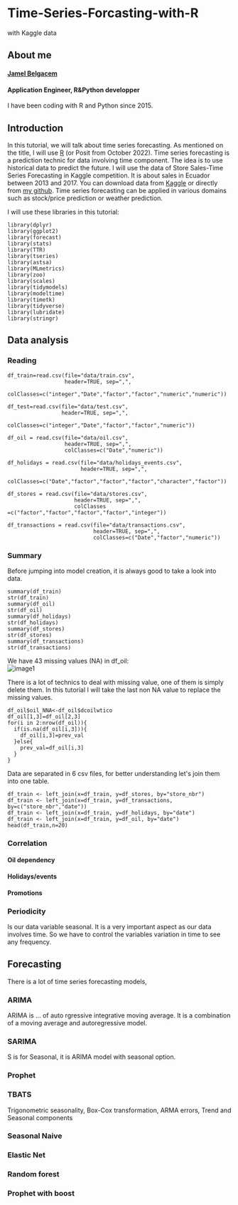# Time-Series-Forcasting-with-R
with Kaggle data

## About me
#### [Jamel Belgacem](https://www.linkedin.com/in/jamel-belgacem-289606a7/)
#### Application Engineer, R&Python developper
I have been coding with R and Python since 2015.


## Introduction
In this tutorial, we will talk about time series forecasting. As mentioned on the title, I will use [R](https://www.rstudio.com/) (or Posit from October 2022).
Time series forecasting is a prediction technic for data involving time component. The idea is to use historical data to predict the future.
I will use the data of Store Sales-Time Series Forecasting in Kaggle competition. It is about sales in Ecuador between 2013 and 2017. You can download data from [Kaggle](https://www.kaggle.com/competitions/store-sales-time-series-forecasting/overview) or directly from [my github](https://github.com/JamBelg/Time-Series-Forcasting-with-R).
Time series forecasting can be applied in various domains such as stock/price prediction or weather prediction.

I will use these libraries in this tutorial:
```
library(dplyr)
library(ggplot2)
library(forecast)
library(stats)
library(TTR)
library(tseries)
library(astsa)
library(MLmetrics)
library(zoo)
library(scales)
library(tidymodels)
library(modeltime)
library(timetk)   
library(tidyverse)
library(lubridate)
library(stringr)
```

## Data analysis

### Reading

```
df_train=read.csv(file="data/train.csv", 
                  header=TRUE, sep=",", 
                  colClasses=c("integer","Date","factor","factor","numeric","numeric"))

df_test=read.csv(file="data/test.csv", 
                 header=TRUE, sep=",",
                 colClasses=c("integer","Date","factor","factor","numeric"))

df_oil = read.csv(file="data/oil.csv", 
                  header=TRUE, sep=",",
                  colClasses=c("Date","numeric"))

df_holidays = read.csv(file="data/holidays_events.csv", 
                       header=TRUE, sep=",",
                       colClasses=c("Date","factor","factor","factor","character","factor"))

df_stores = read.csv(file="data/stores.csv",
                     header=TRUE, sep=",",
                     colClasses =c("factor","factor","factor","factor","integer"))

df_transactions = read.csv(file="data/transactions.csv", 
                           header=TRUE, sep=",",
                           colClasses=c("Date","factor","numeric"))
```

### Summary
Before jumping into model creation, it is always good to take a look into data.
```
summary(df_train)
str(df_train)
summary(df_oil)
str(df_oil)
summary(df_holidays)
str(df_holidays)
summary(df_stores)
str(df_stores)
summary(df_transactions)
str(df_transactions)
```
We have 43 missing values (NA) in df_oil:</br>
![image1](https://github.com/JamBelg/Time-Series-Forcasting-with-R/blob/main/pics/Oil_NA.jpg?raw=true)

There is a lot of technics to deal with missing value, one of them is simply delete them. In this tutorial I will take the last non NA value to replace the missing values.
```
df_oil$oil_NNA<-df_oil$dcoilwtico
df_oil[1,3]=df_oil[2,3]
for(i in 2:nrow(df_oil)){
  if(is.na(df_oil[i,3])){
    df_oil[i,3]=prev_val
  }else{
    prev_val=df_oil[i,3]
  }
}
```

Data are separated in 6 csv files, for better understanding let's join them into one table.
```
df_train <- left_join(x=df_train, y=df_stores, by="store_nbr")
df_train <- left_join(x=df_train, y=df_transactions, by=c("store_nbr","date"))
df_train <- left_join(x=df_train, y=df_holidays, by="date")
df_train <- left_join(x=df_train, y=df_oil, by="date")
head(df_train,n=20)
```

### Correlation
#### Oil dependency
#### Holidays/events
#### Promotions

### Periodicity
Is our data variable seasonal. It is a very important aspect as our data involves time. So we have to control the variables variation in time to see any frequency. 
####

## Forecasting
There is a lot of time series forecasting models,
### ARIMA
ARIMA is ... of auto rgressive integrative moving average. It is a combination of a moving average and autoregressive model.


### SARIMA
S is for Seasonal, it is ARIMA model with seasonal option.


### Prophet


### TBATS
Trigonometric seasonality, Box-Cox transformation, ARMA errors, Trend and Seasonal components

### Seasonal Naive


### Elastic Net


### Random forest


### Prophet with boost

